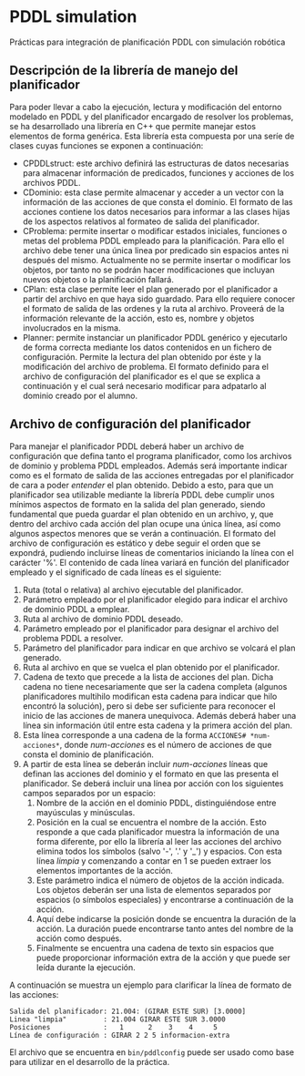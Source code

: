 # PDDL simulation
Prácticas para integración de planificación PDDL con simulación robótica


## Descripción de la librería de manejo del planificador

Para poder llevar a cabo la ejecución, lectura y modificación del entorno modelado en PDDL y del planificador encargado de resolver los problemas, se ha desarrollado una librería en C++ que permite manejar estos elementos de forma genérica. Esta librería esta compuesta por una seríe de clases cuyas funciones se exponen a continuación:
* CPDDLstruct: este archivo definirá las estructuras de datos necesarias para almacenar información de predicados, funciones y acciones de los archivos PDDL.
* CDominio: esta clase permite almacenar y acceder a un vector con la información de las acciones de que consta el dominio. El formato de las acciones contiene los datos necesarios para informar a las clases hijas de los aspectos relativos al formateo de salida del planificador.
* CProblema: permite insertar o modificar estados iniciales, funciones o metas del problema PDDL empleado para la planificación. Para ello el archivo debe tener una única linea por predicado sin espacios antes ni después del mismo. Actualmente no se permite insertar o modificar los objetos, por tanto no se podrán hacer modificaciones que incluyan nuevos objetos o la planificación fallará.
* CPlan: esta clase permite leer el plan generado por el planificador a partir del archivo en que haya sido guardado. Para ello requiere conocer el formato de salida de las ordenes y la ruta al archivo. Proveerá de la información relevante de la acción, esto es, nombre y objetos involucrados en la misma.
* Planner: permite instanciar un planificador PDDL genérico y ejecutarlo de forma correcta mediante los datos contenidos en un fichero de configuración. Permite la lectura del plan obtenido por éste y la modificación del archivo de problema. El formato definido para el archivo de configuración del planificador es el que se explica a continuación y el cual será necesario modificar para adpatarlo al dominio creado por el alumno.


## Archivo de configuración del planificador

Para manejar el planificador PDDL deberá haber un archivo de configuración que defina tanto el programa planificador, como los archivos de dominio y problema PDDL empleados. Además será importante indicar como es el formato de salida de las acciones entregadas por el planificador de cara a poder *entender* el plan obtenido. Debido a esto, para que un planificador sea utilizable mediante la librería PDDL debe cumplir unos mínimos aspectos de formato en la salida del plan generado, siendo fundamental que pueda guardar el plan obtenido en un archivo, y, que dentro del archivo cada acción del plan ocupe una única línea, así como algunos aspectos menores que se verán a continuación. El formato del archivo de configuración es estático y debe seguir el orden que se expondrá, pudiendo incluirse líneas de comentarios iniciando la línea con el carácter '%'. El contenido de cada línea variará en función del planificador empleado y el significado de cada líneas es el siguiente:

1. Ruta (total o relativa) al archivo ejecutable del planificador.
2. Parámetro empleado por el planificador elegido para indicar el archivo de dominio PDDL a emplear.
3. Ruta al archivo de dominio PDDL deseado.
4. Parámetro empleado por el planificador para designar el archivo del problema PDDL a resolver.
5. Parámetro del planificador para indicar en que archivo se volcará el plan generado.
6. Ruta al archivo en que se vuelca el plan obtenido por el planificador.
7. Cadena de texto que precede a la lista de acciones del plan. Dicha cadena no tiene necesariamente que ser la cadena completa (algunos planificadores multihilo modifican esta cadena para indicar que hilo encontró la solución), pero si debe ser suficiente para reconocer el inicio de las acciones de manera unequivoca. Además deberá haber una línea sin información útil entre esta cadena y la primera acción del plan.
8. Esta línea corresponde a una cadena de la forma `ACCIONES# *num-acciones*`, donde *num-acciones* es el número de acciones de que consta el dominio de planificación.
9. A partir de esta línea se deberán incluir *num-acciones* líneas que definan las acciones del dominio y el formato en que las presenta el planificador. Se deberá incluir una línea por acción con los siguientes campos separados por un espacio:
    1. Nombre de la acción en el dominio PDDL, distinguiéndose entre mayúsculas y minúsculas.
    2. Posición en la cual se encuentra el nombre de la acción. Esto responde a que cada planificador muestra la información de una forma diferente, por ello la librería al leer las acciones del archivo elimina todos los símbolos (salvo '-', '.' y '\_') y espacios. Con esta línea *limpia* y comenzando a contar en 1 se pueden extraer los elementos importantes de la acción.  
    3. Este parámetro indica el número de objetos de la acción indicada. Los objetos deberán ser una lista de elementos separados por espacios (o símbolos especiales) y encontrarse a continuación de la acción.
    4. Aquí debe indicarse la posición donde se encuentra la duración de la acción. La duración puede encontrarse tanto antes del nombre de la acción como después.
    5. Finalmente se encuentra una cadena de texto sin espacios que puede proporcionar información extra de la acción y que puede ser leída durante la ejecución.

A continuación se muestra un ejemplo para clarificar la línea de formato de las acciones:

```
Salida del planificador: 21.004: (GIRAR ESTE SUR) [3.0000]
Linea "limpia"         : 21.004 GIRAR ESTE SUR 3.0000
Posiciones             :   1      2    3    4     5
Línea de configuración : GIRAR 2 2 5 informacion-extra
```

El archivo que se encuentra en `bin/pddlconfig` puede ser usado como base para utilizar en el desarrollo de la práctica.
